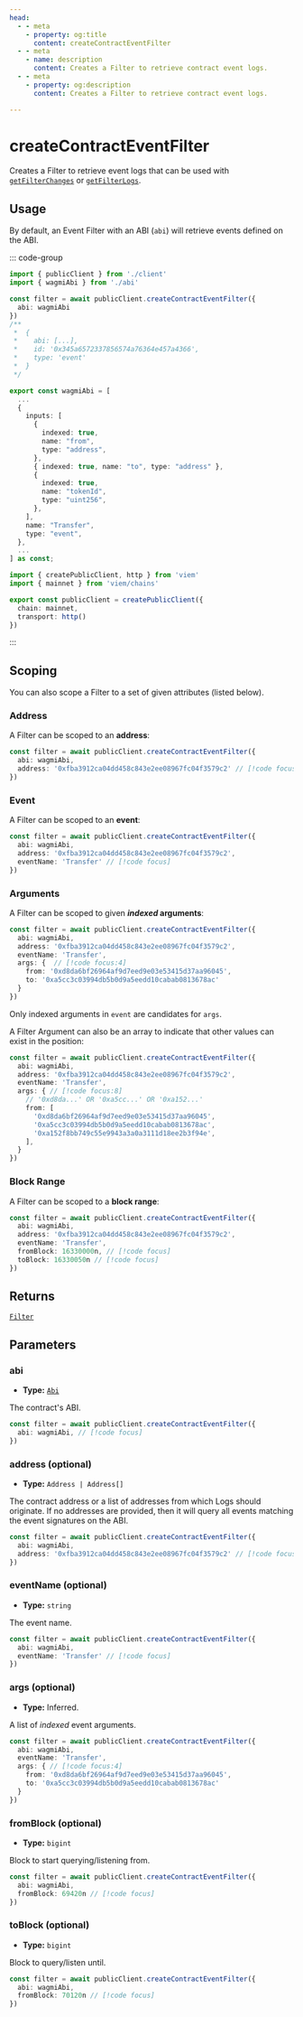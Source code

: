 ```yaml
---
head:
  - - meta
    - property: og:title
      content: createContractEventFilter
  - - meta
    - name: description
      content: Creates a Filter to retrieve contract event logs.
  - - meta
    - property: og:description
      content: Creates a Filter to retrieve contract event logs.

---
```


# createContractEventFilter

Creates a Filter to retrieve event logs that can be used with [`getFilterChanges`](/docs/actions/public/getFilterChanges) or [`getFilterLogs`](/docs/actions/public/getFilterLogs).

## Usage

By default, an Event Filter with an ABI (`abi`) will retrieve events defined on the ABI.

::: code-group

```ts [example.ts]
import { publicClient } from './client'
import { wagmiAbi } from './abi'

const filter = await publicClient.createContractEventFilter({
  abi: wagmiAbi
})
/**
 *  {
 *    abi: [...],
 *    id: '0x345a6572337856574a76364e457a4366',
 *    type: 'event'
 *  }
 */
```

```ts [abi.ts]
export const wagmiAbi = [
  ...
  {
    inputs: [
      {
        indexed: true,
        name: "from",
        type: "address",
      },
      { indexed: true, name: "to", type: "address" },
      {
        indexed: true,
        name: "tokenId",
        type: "uint256",
      },
    ],
    name: "Transfer",
    type: "event",
  },
  ...
] as const;
```

```ts [client.ts]
import { createPublicClient, http } from 'viem'
import { mainnet } from 'viem/chains'

export const publicClient = createPublicClient({
  chain: mainnet,
  transport: http()
})
```

:::

## Scoping

You can also scope a Filter to a set of given attributes (listed below).

### Address

A Filter can be scoped to an **address**:

```ts 
const filter = await publicClient.createContractEventFilter({
  abi: wagmiAbi,
  address: '0xfba3912ca04dd458c843e2ee08967fc04f3579c2' // [!code focus]
})
```

### Event

A Filter can be scoped to an **event**:

```ts
const filter = await publicClient.createContractEventFilter({
  abi: wagmiAbi,
  address: '0xfba3912ca04dd458c843e2ee08967fc04f3579c2',
  eventName: 'Transfer' // [!code focus]
})
```

### Arguments

A Filter can be scoped to given **_indexed_ arguments**:

```ts
const filter = await publicClient.createContractEventFilter({
  abi: wagmiAbi,
  address: '0xfba3912ca04dd458c843e2ee08967fc04f3579c2',
  eventName: 'Transfer',
  args: {  // [!code focus:4]
    from: '0xd8da6bf26964af9d7eed9e03e53415d37aa96045',
    to: '0xa5cc3c03994db5b0d9a5eedd10cabab0813678ac'
  }
})
```

Only indexed arguments in `event` are candidates for `args`.

A Filter Argument can also be an array to indicate that other values can exist in the position:

```ts
const filter = await publicClient.createContractEventFilter({
  abi: wagmiAbi,
  address: '0xfba3912ca04dd458c843e2ee08967fc04f3579c2',
  eventName: 'Transfer',
  args: { // [!code focus:8]
    // '0xd8da...' OR '0xa5cc...' OR '0xa152...'
    from: [
      '0xd8da6bf26964af9d7eed9e03e53415d37aa96045', 
      '0xa5cc3c03994db5b0d9a5eedd10cabab0813678ac',
      '0xa152f8bb749c55e9943a3a0a3111d18ee2b3f94e',
    ],
  }
})
```

### Block Range

A Filter can be scoped to a **block range**:

```ts
const filter = await publicClient.createContractEventFilter({
  abi: wagmiAbi,
  address: '0xfba3912ca04dd458c843e2ee08967fc04f3579c2',
  eventName: 'Transfer',
  fromBlock: 16330000n, // [!code focus]
  toBlock: 16330050n // [!code focus]
})
```

## Returns

[`Filter`](/docs/glossary/types#filter)

## Parameters

### abi

- **Type:** [`Abi`](/docs/glossary/types#abi)

The contract's ABI.

```ts
const filter = await publicClient.createContractEventFilter({
  abi: wagmiAbi, // [!code focus]
})
```

### address (optional)

- **Type:** `Address | Address[]`

The contract address or a list of addresses from which Logs should originate. If no addresses are provided, then it will query all events matching the event signatures on the ABI.

```ts
const filter = await publicClient.createContractEventFilter({
  abi: wagmiAbi,
  address: '0xfba3912ca04dd458c843e2ee08967fc04f3579c2' // [!code focus]
})
```

### eventName (optional)

- **Type:** `string`

The event name.

```ts
const filter = await publicClient.createContractEventFilter({
  abi: wagmiAbi,
  eventName: 'Transfer' // [!code focus]
})
```

### args (optional)

- **Type:** Inferred.

A list of _indexed_ event arguments.

```ts
const filter = await publicClient.createContractEventFilter({
  abi: wagmiAbi,
  eventName: 'Transfer',
  args: { // [!code focus:4]
    from: '0xd8da6bf26964af9d7eed9e03e53415d37aa96045',
    to: '0xa5cc3c03994db5b0d9a5eedd10cabab0813678ac'
  }
})
```

### fromBlock (optional)

- **Type:** `bigint`

Block to start querying/listening from.

```ts
const filter = await publicClient.createContractEventFilter({
  abi: wagmiAbi,
  fromBlock: 69420n // [!code focus]
})
```

### toBlock (optional)

- **Type:** `bigint`

Block to query/listen until.

```ts
const filter = await publicClient.createContractEventFilter({
  abi: wagmiAbi,
  fromBlock: 70120n // [!code focus]
})
```